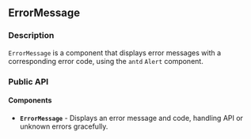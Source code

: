 ## ErrorMessage

### Description

`ErrorMessage` is a component that displays error messages with a corresponding error code, using the `antd` `Alert` component.

### Public API

#### Components

-   **`ErrorMessage`** - Displays an error message and code, handling API or unknown errors gracefully.
